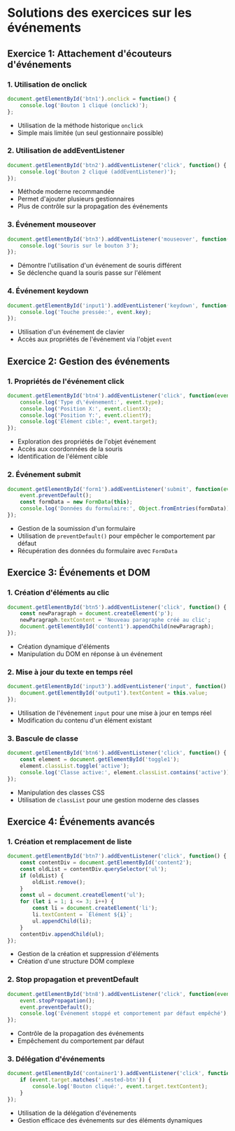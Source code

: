 # Solutions des exercices sur les événements

## Exercice 1: Attachement d'écouteurs d'événements

### 1. Utilisation de onclick

```javascript
document.getElementById('btn1').onclick = function() {
    console.log('Bouton 1 cliqué (onclick)');
};
```

- Utilisation de la méthode historique `onclick`
- Simple mais limitée (un seul gestionnaire possible)

### 2. Utilisation de addEventListener

```javascript
document.getElementById('btn2').addEventListener('click', function() {
    console.log('Bouton 2 cliqué (addEventListener)');
});
```

- Méthode moderne recommandée
- Permet d'ajouter plusieurs gestionnaires
- Plus de contrôle sur la propagation des événements

### 3. Événement mouseover

```javascript
document.getElementById('btn3').addEventListener('mouseover', function() {
    console.log('Souris sur le bouton 3');
});
```

- Démontre l'utilisation d'un événement de souris différent
- Se déclenche quand la souris passe sur l'élément

### 4. Événement keydown

```javascript
document.getElementById('input1').addEventListener('keydown', function(event) {
    console.log('Touche pressée:', event.key);
});
```

- Utilisation d'un événement de clavier
- Accès aux propriétés de l'événement via l'objet `event`

## Exercice 2: Gestion des événements

### 1. Propriétés de l'événement click

```javascript
document.getElementById('btn4').addEventListener('click', function(event) {
    console.log('Type d\'événement:', event.type);
    console.log('Position X:', event.clientX);
    console.log('Position Y:', event.clientY);
    console.log('Élément cible:', event.target);
});
```

- Exploration des propriétés de l'objet événement
- Accès aux coordonnées de la souris
- Identification de l'élément cible

### 2. Événement submit

```javascript
document.getElementById('form1').addEventListener('submit', function(event) {
    event.preventDefault();
    const formData = new FormData(this);
    console.log('Données du formulaire:', Object.fromEntries(formData));
});
```

- Gestion de la soumission d'un formulaire
- Utilisation de `preventDefault()` pour empêcher le comportement par défaut
- Récupération des données du formulaire avec `FormData`

## Exercice 3: Événements et DOM

### 1. Création d'éléments au clic

```javascript
document.getElementById('btn5').addEventListener('click', function() {
    const newParagraph = document.createElement('p');
    newParagraph.textContent = 'Nouveau paragraphe créé au clic';
    document.getElementById('content1').appendChild(newParagraph);
});
```

- Création dynamique d'éléments
- Manipulation du DOM en réponse à un événement

### 2. Mise à jour du texte en temps réel

```javascript
document.getElementById('input3').addEventListener('input', function() {
    document.getElementById('output1').textContent = this.value;
});
```

- Utilisation de l'événement `input` pour une mise à jour en temps réel
- Modification du contenu d'un élément existant

### 3. Bascule de classe

```javascript
document.getElementById('btn6').addEventListener('click', function() {
    const element = document.getElementById('toggle1');
    element.classList.toggle('active');
    console.log('Classe active:', element.classList.contains('active'));
});
```

- Manipulation des classes CSS
- Utilisation de `classList` pour une gestion moderne des classes

## Exercice 4: Événements avancés

### 1. Création et remplacement de liste

```javascript
document.getElementById('btn7').addEventListener('click', function() {
    const contentDiv = document.getElementById('content2');
    const oldList = contentDiv.querySelector('ul');
    if (oldList) {
        oldList.remove();
    }
    const ul = document.createElement('ul');
    for (let i = 1; i <= 3; i++) {
        const li = document.createElement('li');
        li.textContent = `Élément ${i}`;
        ul.appendChild(li);
    }
    contentDiv.appendChild(ul);
});
```

- Gestion de la création et suppression d'éléments
- Création d'une structure DOM complexe

### 2. Stop propagation et preventDefault

```javascript
document.getElementById('btn8').addEventListener('click', function(event) {
    event.stopPropagation();
    event.preventDefault();
    console.log('Événement stoppé et comportement par défaut empêché');
});
```

- Contrôle de la propagation des événements
- Empêchement du comportement par défaut

### 3. Délégation d'événements

```javascript
document.getElementById('container1').addEventListener('click', function(event) {
    if (event.target.matches('.nested-btn')) {
        console.log('Bouton cliqué:', event.target.textContent);
    }
});
```

- Utilisation de la délégation d'événements
- Gestion efficace des événements sur des éléments dynamiques
